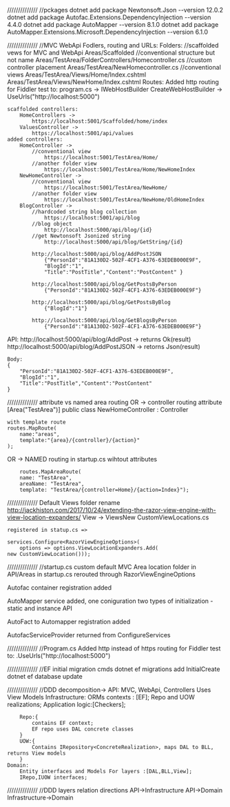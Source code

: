 
//////////////
//pckages
    dotnet add package Newtonsoft.Json --version 12.0.2
    dotnet add package Autofac.Extensions.DependencyInjection --version 4.4.0
    dotnet add package AutoMapper --version 8.1.0
    dotnet add package AutoMapper.Extensions.Microsoft.DependencyInjection --version 6.1.0

//////////////
//MVC WebApi Fodlers, routing and URLs:
Folders:
    //scaffolded vews for MVC and WebApi
        Areas/Scaffolded
    //conventional structure but not name
        Areas/TestArea/FolderControllers/Homecontroller.cs
    //custom controller placement
        Areas/TestArea/NewHomecontroller.cs
    //conventional views
        Areas/TestArea/Views/Home/Index.cshtml
        Areas/TestArea/Views/NewHome/Index.cshtml
Routes:
    Added http routing for Fiddler test to:
        program.cs -> IWebHostBuilder CreateWebHostBuilder -> UseUrls("http://localhost:5000")

    scaffolded controllers:
        HomeControllers ->
            https://localhost:5001/Scaffolded/home/index
        ValuesController ->
            https://localhost:5001/api/values
    added controllers:
        HomeController -> 
            //conventional view
                https://localhost:5001/TestArea/Home/
            //another folder view
                https://localhost:5001/TestArea/Home/NewHomeIndex
        NewHomeController ->
            //conventional view
                https://localhost:5001/TestArea/NewHome/
            //another folder view
                https://localhost:5001/TestArea/NewHome/OldHomeIndex
        BlogController ->
            //hardcoded string blog collection
                https://localhost:5001/api/blog
            //blog object
                http://localhost:5000/api/blog/{id}
            //get Newtonsoft Jsonized string
                http://localhost:5000/api/blog/GetString/{id}
        
            http://localhost:5000/api/blog/AddPostJSON
                {"PersonId":"81A130D2-502F-4CF1-A376-63EDEB000E9F",
                "BlogId":"1",	
                "Title":"PostTitle","Content":"PostContent"	}		

            http://localhost:5000/api/blog/GetPostsByPerson
                {"PersonId":"81A130D2-502F-4CF1-A376-63EDEB000E9F"}
        
            http://localhost:5000/api/blog/GetPostsByBlog
                {"BlogId":"1"}
            
            http://localhost:5000/api/blog/GetBlogsByPerson
                {"PersonId":"81A130D2-502F-4CF1-A376-63EDEB000E9F"}

API:
    http://localhost:5000/api/blog/AddPost -> returns Ok(result)
    http://localhost:5000/api/blog/AddPostJSON -> retorns Json(result)
    
    Body:
    {
	    "PersonId":"81A130D2-502F-4CF1-A376-63EDEB000E9F",
	    "BlogId":"1",	
		"Title":"PostTitle","Content":"PostContent"
    }

//////////////
attribute vs named area routing
OR -> controller routing attribute
	[Area("TestArea")]
	public class NewHomeController : Controller

	with template route 
	routes.MapRoute(
		name:"areas",
		template:"{area}/{controller}/{action}"
	);
		
OR -> NAMED routing in startup.cs wihtout attributes

        routes.MapAreaRoute(
        name: "TestArea",
        areaName: "TestArea",
        template: "TestArea/{controller=Home}/{action=Index}");


//////////////
Default Views folder rename
http://jackhiston.com/2017/10/24/extending-the-razor-view-engine-with-view-location-expanders/
View -> ViewsNew
CustomViewLocations.cs
    
    registered in statup.cs =>

    services.Configure<RazorViewEngineOptions>(
        options => options.ViewLocationExpanders.Add(
    new CustomViewLocation()));


//////////////
//startup.cs
custom default MVC Area location folder in API/Areas
in startup.cs rerouted through  RazorViewEngineOptions

Autofac container registration added

AutoMapper service added, 
one coniguration 
two types of initialization - static and instance API

AutoFact to Automapper registration added

AutofacServiceProvider returned from ConfigureServices


//////////////
//Program.cs 
Added http instead of https routing for Fiddler test to:
    .UseUrls("http://localhost:5000")


//////////////
//EF initial migration cmds
dotnet ef migrations add InitialCreate
dotnet ef database update

//////////////
//DDD decomposition->
    API:
        MVC, WebApi, Controllers
        Uses View Models
    Infrastructure:
        ORMs contexts : [EF];
        Repo and UOW realizations;
        Application logic:[Checkers];

        Repo:{
            contains EF context;
            EF repo uses DAL concrete classes
        }
        UOW:{
            Contains IRepository<ConcreteRealization>, maps DAL to BLL, returns View models
        }        
    Domain:
        Entity interfaces and Models For layers :[DAL,BLL,View];
        IRepo,IUOW interfaces;

//////////////
//DDD layers relation directions
    API->Infrastructure
    API->Domain
    Infrastructure->Domain
